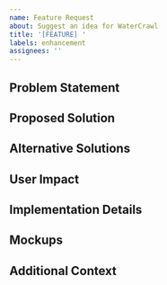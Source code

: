 ```yaml
---
name: Feature Request
about: Suggest an idea for WaterCrawl
title: '[FEATURE] '
labels: enhancement
assignees: ''
---
```


## Problem Statement
<!-- A clear and concise description of what problem this feature would solve. -->

## Proposed Solution
<!-- Describe the solution you'd like -->
<!-- if you want to add new feature, or you have any idea, please describe it here -->

## Alternative Solutions
<!-- Describe any alternative solutions or features you've considered -->

## User Impact
<!-- How would this feature benefit users? -->

## Implementation Details
<!-- Optional: Any thoughts on how this could be implemented? -->

## Mockups
<!-- Optional: Include any mockups, screenshots, or diagrams -->

## Additional Context
<!-- Add any other context about the feature request here -->

